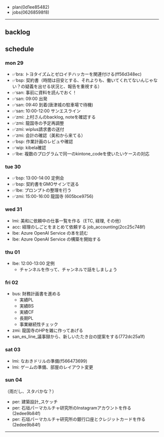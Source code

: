
- plan(0d1ee85482)
- jobs(06268598f8)
---

## backlog

## schedule
### mon 29
- ✅bra: トヨタイズムとゼロイチハッカーを関連付ける(ff56d348ec)
- ✅bsp: 契約書（時間は目安とする、それよりも、働いてくれてないんじゃない？の疑義を出せる状況と、報告を重視する）
- ✅san: 事前に資料を読んでおく！
- ✅san: 09:00 出発
- ✅san: 09:40 到着(唐津城の駐車場で待機)
- ✅san: 10:00-12:00 サンエスライン
- ✅zmi: 上村さんのbacklog, noteを確認する
- ✅zmi: 龍国寺の予定再調整
- ✅zmi: wiplus請求書の送付
- ✅zmi: 会計の確認（美和から来てる）
- ✅bsp: 作業計画のレビュや確認
- ✅wip: kibela確認
- ✅lbe: 複数のプログラムで同一のkintone_codeを使いたいケースの対応

### tue 30
- ✅bsp: 13:00-14:00 定例会
- ✅bsp: 契約書をGMOサインで送る
- ✅lbe: プロンプトの整理を行う
- ✅zmi: 15:00-16:00 龍国寺 (605bce9756)

### wed 31
- lmi: 美和に依頼中の仕事一覧を作る（ETC, 経理, その他）
- acc: 経理のしごとをまとめて依頼する job_accounting(2cc25c748f)
- lbe: Azure OpenAI Service の本を読む
- lbe: Azure OpenAI Service の構築を開始する

### thu 01
- lbe: 12:00-13:00 定例
  - チャンネルを作って、チャンネルで話をしましょう

### fri 02
- bus: 財務計画書を進める
  - 実績PL
  - 実績BS
  - 実績CF
  - 長期PL
  - 事業継続性チェック
- zmi: 龍国寺のHPを雑に作ってあげる
- san_es_line_議事録から、新しいたたき台の提案をする(772dc25a1f)

### sat 03
- lmi: なおきドリルの準備(f566473699)
- lmi: ゲームの準備、部屋のレイアウト変更

### sun 04
（雨だし、スタバかな？）
- per: 建築設計_スケッチ
- per: 石垣パーマカルチャ研究所のInstagramアカウントを作る(2edee9b84f)
- per: 石垣パーマカルチャ研究所の銀行口座とクレジットカードを作る(2edee9b84f)


---

